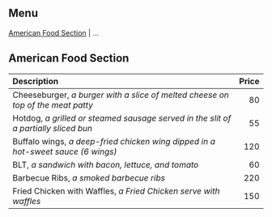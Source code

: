 ## Menu

[American Food Section](#american-food-section) | ...

## American Food Section

| Description                                                                         | Price |
|:------------------------------------------------------------------------------------|------:|
| Cheeseburger, *a burger with a slice of melted cheese on top of the meat patty*     |    80 |
| Hotdog, *a grilled or steamed sausage served in the slit of a partially sliced bun* |    55 |
| Buffalo wings, *a deep-fried chicken wing dipped in a hot-sweet sauce  (6 wings)*   |   120 |
| BLT, *a sandwich with bacon, lettuce, and tomato*                                   |    60 |
| Barbecue Ribs, *a smoked barbecue ribs*                                             |   220 |
| Fried Chicken with Waffles, *a Fried Chicken serve with waffles*                    |   150 |





